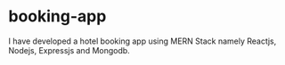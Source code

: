 # booking-app
I have developed a hotel booking app using MERN Stack namely Reactjs, Nodejs, Expressjs and Mongodb.
